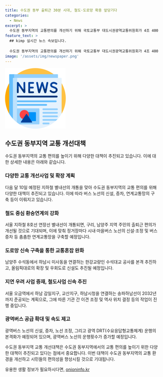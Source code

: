 ```yaml
---
title: 수도권 동부 출퇴근 30분 시대, 철도·도로망 확충 앞당기다
categories:
  - News
excerpt: >
  수도권 동부지역의 교통편의를 개선하기 위해 국토교통부 대도시권광역교통위원회가 4조 4000억 원을 투입하여 광역교통개선대책을 마련했다. 수도권 동부지역의 대중교통 수송분담률이 낮아 출퇴근에 많은 시간이 소요되는 문제를 해결하기 위해 지하철 별내선의 개통과 연계된 버스 노선, 차선 확장, 광역 DRT 등의 활성화를 추진한다. 또한, 도로 혼잡 완화를 위해 수석대교 공사와 올림픽대로 확장 등을 진행할 예정이며, 대광위는 앞으로도 교통편의 제고를 위한 여러 대책을 추진할 계획이다.
feature_text: >
  ## kimp 실시간 뉴스 속보입니다.

  수도권 동부지역의 교통편의를 개선하기 위해 국토교통부 대도시권광역교통위원회가 4조 4000억 원을 투입하여 광역교통개선대책을 마련했다. 수도권 동부지역의 대중교통 수송분담률이 낮아 출퇴근에 많은 시간이 소요되는 문제를 해결하기 위해 지하철 별내선의 개통과 연계된 버스 노선, 차선 확장, 광역 DRT 등의 활성화를 추진한다. 또한, 도로 혼잡 완화를 위해 수석대교 공사와 올림픽대로 확장 등을 진행할 예정이며, 대광위는 앞으로도 교통편의 제고를 위한 여러 대책을 추진할 계획이다.
image: '/assets/img/newspaper.png'
---
```


<p><img src="/assets/img/newspaper.png" alt="kimplant 속보" /></p>

<h2 data-ke-size="size26">수도권 동부지역 교통 개선대책</h2>

<p>수도권 동부지역의 교통 편의를 높이기 위해 다양한 대책이 추진되고 있습니다. 이에 대한 상세한 내용은 아래와 같습니다.</p>

<h3>다양한 교통 개선사업 및 확장 계획</h3>

<p>다음 달 10일 예정된 지하철 별내선의 개통을 맞아 수도권 동부지역의 교통 편의를 위해 다양한 대책이 추진되고 있습니다. 이에 따라 버스 노선의 신설, 증차, 연계교통망의 구축 등이 이뤄지고 있습니다.</p>

<h3>철도 중심 환승연계의 강화</h3>

<p>서울 지하철 8호선 연장선 별내선이 개통되면, 구리, 남양주 지역 주민의 출퇴근 편의가 개선될 것으로 기대되며, 이에 맞춰 정거장마다 시내·마을버스 노선의 신설·조정 및 버스 증차 등 촘촘한 연계교통망을 구축할 예정입니다.</p>

<h3>도로망 신속 구축을 통한 교통혼잡 완화</h3>

<p>남양주 수석동에서 하남시 미사동을 연결하는 한강교량인 수석대교 공사를 본격 추진하고, 올림픽대로의 확장 및 우회도로 신설도 추진될 예정입니다.</p>

<h3>지연 우려 사업 중재, 철도사업 신속 추진</h3>

<p>서울 오금역에서 하남 감일지구, 교산지구, 하남시청을 연결하는 송파하남선이 2032년까지 준공되는 계획으로, 그에 따른 기관 간 이견 조정 및 역사 위치 결정 등의 작업이 진행 중입니다.</p>

<h3>광역버스 공급 확대 및 속도 제고</h3>

<p>광역버스 노선의 신설, 증차, 노선 조정, 그리고 광역 DRT(수요응답형교통체계) 운행의 본격화가 예정되어 있으며, 광역버스 노선의 운행횟수가 증가할 예정입니다.</p>

<p>수도권 동부지역 교통 개선대책은 수도권 동부지역에서의 교통 편의를 높이기 위한 다양한 대책이 추진되고 있다는 점에서 중요합니다. 이번 대책이 수도권 동부지역의 교통 환경을 개선하고 시민들의 편의성을 향상시킬 것으로 기대됩니다.</p>
유용한 생활 정보가 필요하시다면, <a href="https://onioninfo.kr" rel="dofollow">onioninfo.kr</a>


